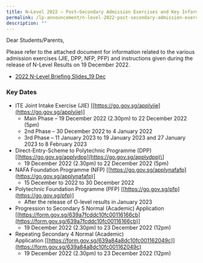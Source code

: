 ```yaml
---
title: N–Level 2022 – Post–Secondary Admission Exercises and Key Information
permalink: /lp-announcement/n-level-2022-post-secondary-admission-exercises-and-key-information/
description: ""
---
```

Dear Students/Parents,

Please refer to the attached document for information related to the various admission exercises (JIE, DPP, NFP, PFP) and instructions given during the release of N-Level Results on 19 December 2022.

* [2022 N-Level Briefing Slides_19 Dec](/files/For-Students-2022-N-Level-Briefing-Slides_19-Dec.pdf)

### Key Dates

*   ITE Joint Intake Exercise (JIE) [[https://go.gov.sg/applyjie](https://go.gov.sg/applyjie)]
    *   Main Phase – 19 December 2022 (2.30pm) to 22 December 2022 (5pm)
    *   2nd Phase – 30 December 2022 to 4 January 2022
    *   3rd Phase – 11 January 2023 to 19 January 2023 and 27 January 2023 to 8 February 2023
*   Direct-Entry-Scheme to Polytechnic Programme (DPP) \[[https://go.gov.sg/applydpp](https://go.gov.sg/applydpp)\]
    *   19 December 2022 (2.30pm) to 22 December 2022 (5pm)
*   NAFA Foundation Programme (NFP) [[https://go.gov.sg/applynafafp](https://go.gov.sg/applynafafp)]
    *   15 December to 2022 to 30 December 2022
*   Polytechnic Foundation Programme (PFP) [[https://go.gov.sg/pfp](https://go.gov.sg/pfp)]
    *   After the release of O-level results in January 2023
*   Progression to Secondary 5 Normal (Academic) Application [[https://form.gov.sg/639a7fcddc10fc00116166cb](https://form.gov.sg/639a7fcddc10fc00116166cb)]
    *   19 December 2022 (2.30pm) to 23 December 2022 (12pm)
*   Repeating Secondary 4 Normal (Academic) Application [[https://form.gov.sg/639a84a8dc10fc001162049c]](https://form.gov.sg/639a84a8dc10fc001162049c)
    *   19 December 2022 (2.30pm) to 23 December 2022 (12pm)